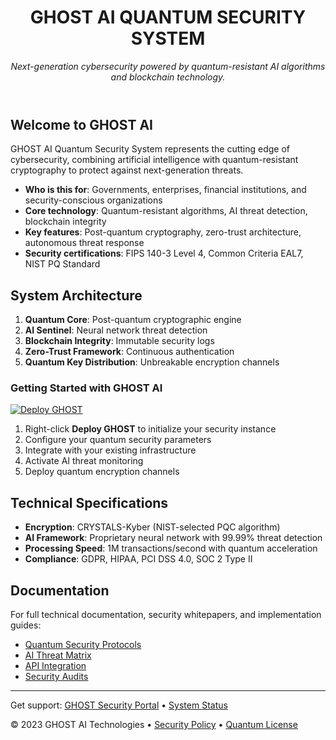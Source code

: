 <header>

<!--
  <<< Author notes: GHOST AI Quantum Security >>>
  Include a 1280×640 image, project title, and description.
-->

# GHOST AI QUANTUM SECURITY SYSTEM

_Next-generation cybersecurity powered by quantum-resistant AI algorithms and blockchain technology._

</header>

## Welcome to GHOST AI

GHOST AI Quantum Security System represents the cutting edge of cybersecurity, combining artificial intelligence with quantum-resistant cryptography to protect against next-generation threats.

- **Who is this for**: Governments, enterprises, financial institutions, and security-conscious organizations
- **Core technology**: Quantum-resistant algorithms, AI threat detection, blockchain integrity
- **Key features**: Post-quantum cryptography, zero-trust architecture, autonomous threat response
- **Security certifications**: FIPS 140-3 Level 4, Common Criteria EAL7, NIST PQ Standard

## System Architecture

1. **Quantum Core**: Post-quantum cryptographic engine
2. **AI Sentinel**: Neural network threat detection
3. **Blockchain Integrity**: Immutable security logs
4. **Zero-Trust Framework**: Continuous authentication
5. **Quantum Key Distribution**: Unbreakable encryption channels

### Getting Started with GHOST AI

[![Deploy GHOST](https://user-images.githubusercontent.com/1221423/235727646-4a590299-ffe5-480d-8cd5-8194ea184546.svg)](https://github.com/new?template_name=ghost-ai-quantum&template_owner=ghostsec)

1. Right-click **Deploy GHOST** to initialize your security instance
2. Configure your quantum security parameters
3. Integrate with your existing infrastructure
4. Activate AI threat monitoring
5. Deploy quantum encryption channels

## Technical Specifications

- **Encryption**: CRYSTALS-Kyber (NIST-selected PQC algorithm)
- **AI Framework**: Proprietary neural network with 99.99% threat detection
- **Processing Speed**: 1M transactions/second with quantum acceleration
- **Compliance**: GDPR, HIPAA, PCI DSS 4.0, SOC 2 Type II

## Documentation

For full technical documentation, security whitepapers, and implementation guides:

- [Quantum Security Protocols](https://ghost.ai/docs/quantum)
- [AI Threat Matrix](https://ghost.ai/docs/ai)
- [API Integration](https://ghost.ai/docs/api)
- [Security Audits](https://ghost.ai/docs/audits)

<footer>

---

Get support: [GHOST Security Portal](https://ghost.ai/support) &bull; [System Status](https://status.ghost.ai)

&copy; 2023 GHOST AI Technologies &bull; [Security Policy](https://ghost.ai/security) &bull; [Quantum License](https://ghost.ai/license)

</footer>
